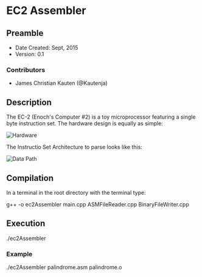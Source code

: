 # EC2 Assembler #

## Preamble ##

* Date Created: Sept, 2015
* Version: 0.1

### Contributors ###
* James Christian Kauten (@Kautenja)


## Description 

The EC-2 (Enoch's Computer #2) is a toy microprocessor featuring a single byte instruction set. The hardware design is equally as simple:

![Hardware](harware.png)

The Instructio Set Architecture to parse looks like this:

![Data Path](datapath.png)


## Compilation ##

In a terminal in the root directory with the terminal type:

  g++ -o ec2Assembler main.cpp ASMFileReader.cpp BinaryFileWriter.cpp
  
  
## Execution ##
  
  ./ec2Assembler <assembly file> <binary file>
  
### Example ###

  ./ec2Assembler palindrome.asm palindrome.o


